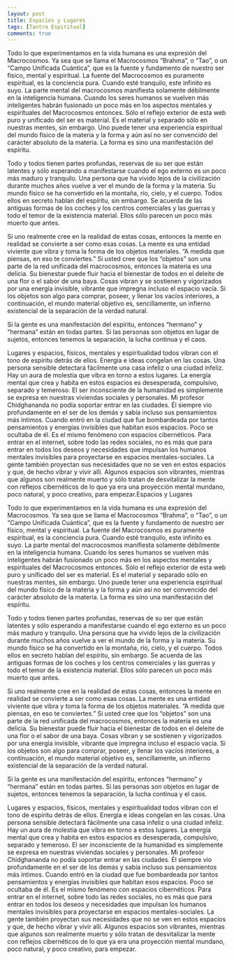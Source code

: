 ```yaml
---
layout: post
title: Espacios y Lugares
tags: [Tantra Espiritual]
comments: true
---
```


Todo lo que experimentamos en la vida humana es una expresión del Macrocosmos. Ya sea que se llama el Macrocosmos “Brahma”, o “Tao”, o un “Campo Unificada Cuántica”, que es la fuente y fundamento de nuestro ser físico, mental y espiritual. La fuente del Macrocosmos es puramente espiritual, es la conciencia pura. Cuando esté tranquilo, este infinito es suyo. La parte mental del macrocosmos manifiesta solamente débilmente en la inteligencia humana. Cuando los seres humanos se vuelven más inteligentes habrán fusionado un poco más en los aspectos mentales y espirituales del Macrocosmos entonces. Sólo el reflejo exterior de esta web puro y unificado del ser es material. Es el material y separado sólo en nuestras mentes, sin embargo. Uno puede tener una experiencia espiritual del mundo físico de la materia y la forma y aún así no ser convencido del carácter absoluto de la materia. La forma es sino una manifestación del espíritu.

Todo y todos tienen partes profundas, reservas de su ser que están latentes y sólo esperando a manifestarse cuando el ego externo es un poco más maduro y tranquilo. Una persona que ha vivido lejos de la civilización durante muchos años vuelve a ver el mundo de la forma y la materia. Su mundo físico se ha convertido en la montaña, río, cielo, y el cuerpo. Todos ellos en secreto hablan del espíritu, sin embargo. Se acuerda de las antiguas formas de los coches y los centros comerciales y las guerras y todo el temor de la existencia material. Ellos sólo parecen un poco más muerto que antes.

Si uno realmente cree en la realidad de estas cosas, entonces la mente en realidad se convierte a ser como esas cosas. La mente es una entidad viviente que vibra y toma la forma de los objetos materiales. “A medida que piensas, en eso te conviertes.” Si usted cree que los “objetos” son una parte de la red unificada del macrocosmos, entonces la materia es una delicia. Su bienestar puede fluir hacia el bienestar de todos en el deleite de una flor o el sabor de una baya. Cosas vibran y se sostienen y vigorizados por una energía invisible, vibrante que impregna incluso el espacio vacía. Si los objetos son algo para comprar, poseer, y llenar los vacíos interiores, a continuación, el mundo material objetivo es, sencillamente, un infierno existencial de la separación de la verdad natural.

Si la gente es una manifestación del espíritu, entonces “hermano” y “hermana” están en todas partes. Si las personas son objetos en lugar de sujetos, entonces tenemos la separación, la lucha continua y el caos.

Lugares y espacios, físicos, mentales y espiritualidad todos vibran con el tono de espíritu detrás de ellos. Energía e ideas congelan en las cosas. Una persona sensible detectará fácilmente una casa infeliz o una ciudad infeliz. Hay un aura de molestia que vibra en torno a estos lugares. La energía mental que crea y habita en estos espacios es desesperada, compulsivo, separado y temeroso. El ser inconsciente de la humanidad es simplemente se expresa en nuestras viviendas sociales y personales. Mi profesor Chidghananda no podía soportar entrar en las ciudades. Él siempre vio profundamente en el ser de los demás y sabía incluso sus pensamientos más íntimos. Cuando entró en la ciudad que fue bombardeada por tantos pensamientos y energías invisibles que habitan esos espacios. Poco se ocultaba de él. Es el mismo fenómeno con espacios cibernéticos. Para entrar en el internet, sobre todo las redes sociales, no es más que para entrar en todos los deseos y necesidades que impulsan los humanos mentales invisibles para proyectarse en espacios mentales-sociales. La gente también proyectan sus necesidades que no se ven en estos espacios y que, de hecho vibrar y vivir allí. Algunos espacios son vibrantes, mientras que algunos son realmente muerto y sólo tratan de desvitalizar la mente con reflejos cibernéticos de lo que ya era una proyección mental mundano, poco natural, y poco creativo, para empezar.Espacios y Lugares

Todo lo que experimentamos en la vida humana es una expresión del Macrocosmos. Ya sea que se llama el Macrocosmos “Brahma”, o “Tao”, o un “Campo Unificada Cuántica”, que es la fuente y fundamento de nuestro ser físico, mental y espiritual. La fuente del Macrocosmos es puramente espiritual, es la conciencia pura. Cuando esté tranquilo, este infinito es suyo. La parte mental del macrocosmos manifiesta solamente débilmente en la inteligencia humana. Cuando los seres humanos se vuelven más inteligentes habrán fusionado un poco más en los aspectos mentales y espirituales del Macrocosmos entonces. Sólo el reflejo exterior de esta web puro y unificado del ser es material. Es el material y separado sólo en nuestras mentes, sin embargo. Uno puede tener una experiencia espiritual del mundo físico de la materia y la forma y aún así no ser convencido del carácter absoluto de la materia. La forma es sino una manifestación del espíritu.

Todo y todos tienen partes profundas, reservas de su ser que están latentes y sólo esperando a manifestarse cuando el ego externo es un poco más maduro y tranquilo. Una persona que ha vivido lejos de la civilización durante muchos años vuelve a ver el mundo de la forma y la materia. Su mundo físico se ha convertido en la montaña, río, cielo, y el cuerpo. Todos ellos en secreto hablan del espíritu, sin embargo. Se acuerda de las antiguas formas de los coches y los centros comerciales y las guerras y todo el temor de la existencia material. Ellos sólo parecen un poco más muerto que antes.

Si uno realmente cree en la realidad de estas cosas, entonces la mente en realidad se convierte a ser como esas cosas. La mente es una entidad viviente que vibra y toma la forma de los objetos materiales. “A medida que piensas, en eso te conviertes.” Si usted cree que los “objetos” son una parte de la red unificada del macrocosmos, entonces la materia es una delicia. Su bienestar puede fluir hacia el bienestar de todos en el deleite de una flor o el sabor de una baya. Cosas vibran y se sostienen y vigorizados por una energía invisible, vibrante que impregna incluso el espacio vacía. Si los objetos son algo para comprar, poseer, y llenar los vacíos interiores, a continuación, el mundo material objetivo es, sencillamente, un infierno existencial de la separación de la verdad natural.

Si la gente es una manifestación del espíritu, entonces “hermano” y “hermana” están en todas partes. Si las personas son objetos en lugar de sujetos, entonces tenemos la separación, la lucha continua y el caos.

Lugares y espacios, físicos, mentales y espiritualidad todos vibran con el tono de espíritu detrás de ellos. Energía e ideas congelan en las cosas. Una persona sensible detectará fácilmente una casa infeliz o una ciudad infeliz. Hay un aura de molestia que vibra en torno a estos lugares. La energía mental que crea y habita en estos espacios es desesperada, compulsivo, separado y temeroso. El ser inconsciente de la humanidad es simplemente se expresa en nuestras viviendas sociales y personales. Mi profesor Chidghananda no podía soportar entrar en las ciudades. Él siempre vio profundamente en el ser de los demás y sabía incluso sus pensamientos más íntimos. Cuando entró en la ciudad que fue bombardeada por tantos pensamientos y energías invisibles que habitan esos espacios. Poco se ocultaba de él. Es el mismo fenómeno con espacios cibernéticos. Para entrar en el internet, sobre todo las redes sociales, no es más que para entrar en todos los deseos y necesidades que impulsan los humanos mentales invisibles para proyectarse en espacios mentales-sociales. La gente también proyectan sus necesidades que no se ven en estos espacios y que, de hecho vibrar y vivir allí. Algunos espacios son vibrantes, mientras que algunos son realmente muerto y sólo tratan de desvitalizar la mente con reflejos cibernéticos de lo que ya era una proyección mental mundano, poco natural, y poco creativo, para empezar.
